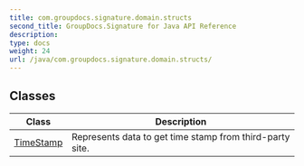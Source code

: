 ```yaml
---
title: com.groupdocs.signature.domain.structs
second_title: GroupDocs.Signature for Java API Reference
description: 
type: docs
weight: 24
url: /java/com.groupdocs.signature.domain.structs/
---
```


## Classes

| Class | Description |
| --- | --- |
| [TimeStamp](../com.groupdocs.signature.domain.structs/timestamp) | Represents data to get time stamp from third-party site. |
